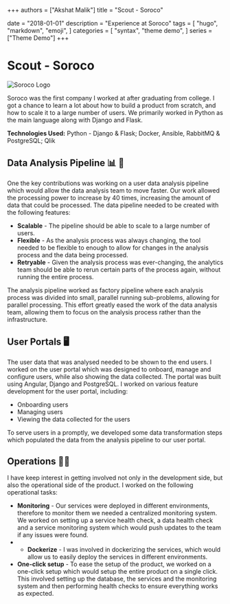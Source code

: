+++
authors = ["Akshat Malik"]
title = "Scout - Soroco"

date = "2018-01-01"
description = "Experience at Soroco"
tags = [
    "hugo",
    "markdown",
    "emoji",
]
categories = [
    "syntax",
    "theme demo",
]
series = ["Theme Demo"]
+++

# Scout - Soroco

![Soroco Logo](/img/soroco_logo.png)

Soroco was the first company I worked at after graduating from college. I got a chance to learn a lot about how to build a product from scratch, and how to scale it to a large number of users. We primarily worked in Python as the main language along with Django and Flask. 

**Technologies Used:** Python - Django & Flask; Docker, Ansible, RabbitMQ & PostgreSQL; Qlik


## Data Analysis Pipeline 📊️ 🚰

One the key contributions was working on a user data analysis pipeline which would allow the data analysis team to move faster. Our work allowed the processing power to increase by 40 times, increasing the amount of data that could be processed. The data pipeline needed to be created with the following features:

- **Scalable** - The pipeline should be able to scale to a large number of users. 
- **Flexible** - As the analysis process was always changing, the tool needed to be flexible to enough to allow for changes in the analysis process and the data being processed.
- **Retryable** - Given the analysis process was ever-changing, the analytics team should be able to rerun certain parts of the process again, without running the entire process.

The analysis pipeline worked as factory pipeline where each analysis process was divided into small, parallel running sub-problems, allowing for parallel processing. This effort greatly eased the work of the data analysis team, allowing them to focus on the analysis process rather than the infrastructure.  


## User Portals 🖥️

The user data that was analysed needed to be shown to the end users. I worked on the user portal which was designed to onboard, manage and configure users, while also showing the data collected. The portal was built using Angular, Django and PostgreSQL. I worked on various feature development for the user portal, including:
- Onboarding users
- Managing users
- Viewing the data collected for the users

To serve users in a promptly, we developed some data transformation steps which populated the data from the analysis pipeline to our user portal. 


## Operations 🧑‍🔧️

I have keep interest in getting involved not only in the development side, but also the operational side of the product. I worked on the following operational tasks:
- **Monitoring** - Our services were deployed in different environments, therefore to monitor them we needed a centralized monitoring system. We worked on setting up a service health check, a data health check and a service monitoring system which would push updates to the team if any issues were found.
- - **Dockerize** - I was involved in dockerizing the services, which would allow us to easily deploy the services in different environments. 
- **One-click setup** - To ease the setup of the product, we worked on a one-click setup which would setup the entire product on a single click. This involved setting up the database, the services and the monitoring system and then performing health checks to ensure everything works as expected. 
